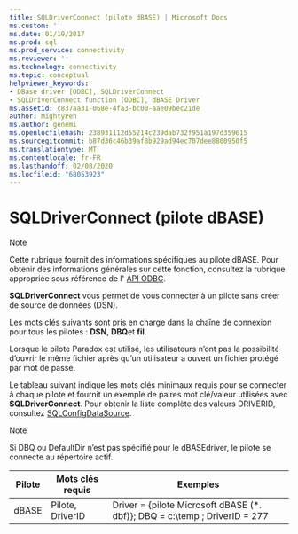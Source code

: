 ```yaml
---
title: SQLDriverConnect (pilote dBASE) | Microsoft Docs
ms.custom: ''
ms.date: 01/19/2017
ms.prod: sql
ms.prod_service: connectivity
ms.reviewer: ''
ms.technology: connectivity
ms.topic: conceptual
helpviewer_keywords:
- DBase driver [ODBC], SQLDriverConnect
- SQLDriverConnect function [ODBC], dBASE Driver
ms.assetid: c837aa31-068e-4fa3-bc00-aae09bec21de
author: MightyPen
ms.author: genemi
ms.openlocfilehash: 238931112d55214c239dab732f951a197d359615
ms.sourcegitcommit: b87d36c46b39af8b929ad94ec707dee8800950f5
ms.translationtype: MT
ms.contentlocale: fr-FR
ms.lasthandoff: 02/08/2020
ms.locfileid: "68053923"
---
```

# <a name="sqldriverconnect-dbase-driver"></a>SQLDriverConnect (pilote dBASE)
> [!NOTE]  
>  Cette rubrique fournit des informations spécifiques au pilote dBASE. Pour obtenir des informations générales sur cette fonction, consultez la rubrique appropriée sous référence de l' [API ODBC](../../odbc/reference/syntax/odbc-api-reference.md).  
  
 **SQLDriverConnect** vous permet de vous connecter à un pilote sans créer de source de données (DSN).  
  
 Les mots clés suivants sont pris en charge dans la chaîne de connexion pour tous les pilotes : **DSN**, **DBQ**et **fil**.  
  
 Lorsque le pilote Paradox est utilisé, les utilisateurs n’ont pas la possibilité d’ouvrir le même fichier après qu’un utilisateur a ouvert un fichier protégé par mot de passe.  
  
 Le tableau suivant indique les mots clés minimaux requis pour se connecter à chaque pilote et fournit un exemple de paires mot clé/valeur utilisées avec **SQLDriverConnect**. Pour obtenir la liste complète des valeurs DRIVERID, consultez [SQLConfigDataSource](../../odbc/microsoft/sqlconfigdatasource-dbase-driver.md).  
  
> [!NOTE]  
>  Si DBQ ou DefaultDir n’est pas spécifié pour le dBASEdriver, le pilote se connecte au répertoire actif.  
  
|Pilote|Mots clés requis|Exemples|  
|------------|-----------------------|--------------|  
|dBASE|Pilote, DriverID|Driver = {pilote Microsoft dBASE (*. dbf)}; DBQ = c:\temp ; DriverID = 277|
